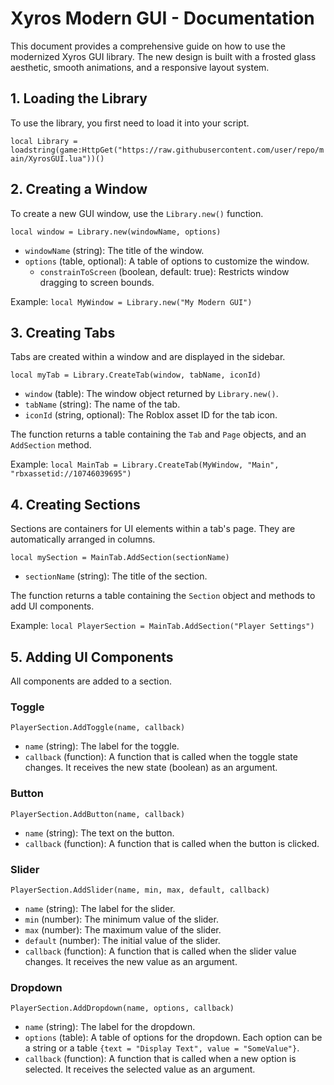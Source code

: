 # Xyros Modern GUI - Documentation

This document provides a comprehensive guide on how to use the modernized Xyros GUI library.
The new design is built with a frosted glass aesthetic, smooth animations, and a responsive layout system.

## 1. Loading the Library
To use the library, you first need to load it into your script.

`local Library = loadstring(game:HttpGet("https://raw.githubusercontent.com/user/repo/main/XyrosGUI.lua"))()`

## 2. Creating a Window
To create a new GUI window, use the `Library.new()` function.

`local window = Library.new(windowName, options)`

- `windowName` (string): The title of the window.
- `options` (table, optional): A table of options to customize the window.
    - `constrainToScreen` (boolean, default: true): Restricts window dragging to screen bounds.

Example:
`local MyWindow = Library.new("My Modern GUI")`

## 3. Creating Tabs
Tabs are created within a window and are displayed in the sidebar.

`local myTab = Library.CreateTab(window, tabName, iconId)`

- `window` (table): The window object returned by `Library.new()`.
- `tabName` (string): The name of the tab.
- `iconId` (string, optional): The Roblox asset ID for the tab icon.

The function returns a table containing the `Tab` and `Page` objects, and an `AddSection` method.

Example:
`local MainTab = Library.CreateTab(MyWindow, "Main", "rbxassetid://10746039695")`

## 4. Creating Sections
Sections are containers for UI elements within a tab's page. They are automatically arranged in columns.

`local mySection = MainTab.AddSection(sectionName)`

- `sectionName` (string): The title of the section.

The function returns a table containing the `Section` object and methods to add UI components.

Example:
`local PlayerSection = MainTab.AddSection("Player Settings")`

## 5. Adding UI Components
All components are added to a section.

### Toggle
`PlayerSection.AddToggle(name, callback)`
- `name` (string): The label for the toggle.
- `callback` (function): A function that is called when the toggle state changes. It receives the new state (boolean) as an argument.

### Button
`PlayerSection.AddButton(name, callback)`
- `name` (string): The text on the button.
- `callback` (function): A function that is called when the button is clicked.

### Slider
`PlayerSection.AddSlider(name, min, max, default, callback)`
- `name` (string): The label for the slider.
- `min` (number): The minimum value of the slider.
- `max` (number): The maximum value of the slider.
- `default` (number): The initial value of the slider.
- `callback` (function): A function that is called when the slider value changes. It receives the new value as an argument.

### Dropdown
`PlayerSection.AddDropdown(name, options, callback)`
- `name` (string): The label for the dropdown.
- `options` (table): A table of options for the dropdown. Each option can be a string or a table `{text = "Display Text", value = "SomeValue"}`.
- `callback` (function): A function that is called when a new option is selected. It receives the selected value as an argument.
